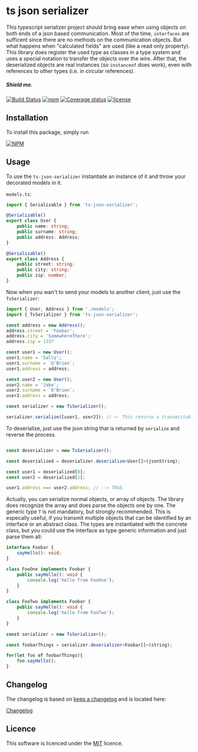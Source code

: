 # ts json serializer
This typescript serializer project should bring ease when using objects on both ends of a
json based communication. Most of the time, `interfaces` are sufficent since there are no methods
on the communication objects. But what happens when "calculated fields" are used (like a read only
property). This library does register the used type as classes in a type system and uses a 
special notation to transfer the objects over the wire. After that, the deserialized objects are
real instances (so `instanceof` does work), even with references to other types (i.e. in circular
references).

##### Shield me.

[![Build Status](https://travis-ci.org/buehler/ts-json-serializer.svg?maxAge=3600)](https://travis-ci.org/buehler/ts-json-serializer)
[![npm](https://img.shields.io/npm/v/ts-json-serializer.svg?maxAge=3600)](https://www.npmjs.com/package/ts-json-serializer)
[![Coverage status](https://img.shields.io/coveralls/buehler/ts-json-serializer.svg?maxAge=3600)](https://coveralls.io/github/buehler/ts-json-serializer)
[![license](https://img.shields.io/github/license/buehler/ts-json-serializer.svg?maxAge=2592000)](https://github.com/buehler/ts-json-serializer)

## Installation

To install this package, simply run

[![NPM](https://nodei.co/npm/ts-json-serializer.png?downloads=true&stars=true)](https://nodei.co/npm/ts-json-serializer/)

## Usage

To use the `ts-json-serializer` instantiate an instance of it and throw your decorated models in it.

`models.ts`:
```typescript
import { Serializable } from 'ts-json-serializer';

@Serializable()
export class User {
    public name: string;
    public surname: string;
    public address: Address;
}

@Serializable()
export class Address {
    public street: string;
    public city: string;
    public zip: number;
}
```

Now when you wan't to send your models to another client, just use the `TsSerializer`:

```typescript
import { User, Address } from './models';
import { TsSerializer } from 'ts-json-serializer';

const address = new Address();
address.street = 'Foobar';
address.city = 'SomewhereThere';
address.zip = 1337

const user1 = new User();
user1.name = 'Sally';
user1.surname = `O'Brien`;
user1.address = address;

const user2 = new User();
user2.name = 'Jake';
user2.surname = `O'Brien`;
user2.address = address;

const serializer = new TsSerializer();

serializer.serialize([user1, user2]); // <- This returns a transmittable string
```

To deserialize, just use the json string that is returned by `serialize` and reverse the process.

```typescript

const deserializer = new TsSerializer();

const deserialized = deserializer.deserialize<User[]>(jsonString);

const user1 = deserialized[0];
const user2 = deserialized[1];

user1.address === user2.address; // --> TRUE.
```

Actually, you can serialize normal objects, or array of objects. The library does recognize the array
and does parse the objects one by one. The generic type `T` is not mandatory, but strongly recommended.
This is especally useful, if you transmit multiple objects that can be identified by an interface or an
abstract class. The types are instantiated with the concrete class, but you could use the interface
as type generic information and just parse them all:

```typescript
interface Foobar {
    sayHello(): void;
}

class FooOne implements Foobar {
    public sayHello(): void {
        console.log('hello from FooOne');
    }
}

class FooTwo implements Foobar {
    public sayHello(): void {
        console.log('hello from FooTwo');
    }
}

const serializer = new TsSerializer();

const foobarThings = serializer.deserializer<Foobar[]>(string);

for(let foo of foobarThings){
    foo.sayHello();
}
```

## Changelog

The changelog is based on [keep a changelog](http://keepachangelog.com) and is located here:

[Changelog](CHANGELOG.md)

## Licence

This software is licenced under the [MIT](LICENSE) licence.
